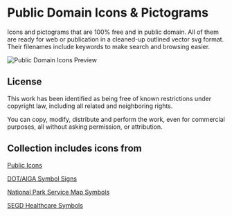 # Public Domain Icons & Pictograms

Icons and pictograms that are 100% free and in public domain.
All of them are ready for web or publication in a cleaned-up outlined vector svg format.
Their filenames include keywords to make search and browsing easier.

![](https://raw.githubusercontent.com/apancik/public-domain-icons/master/preview.png "Public Domain Icons Preview")

## License

This work has been identified as being free of known restrictions under copyright law, including all related and neighboring rights.

You can copy, modify, distribute and perform the work, even for commercial purposes, all without asking permission, or attribution.

## Collection includes icons from

[Public Icons](http://publicicons.org/)

[DOT/AIGA Symbol Signs](http://www.aiga.org/symbol-signs/)

[National Park Service Map Symbols](www.nps.gov/hfc/carto/map-symbols.cfm)

[SEGD Healthcare Symbols](https://segd.org/healthcare-symbols)
